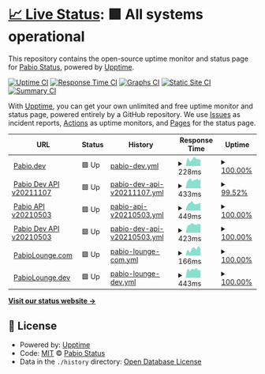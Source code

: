# [📈 Live Status](https://staging.pabiostatus.com): <!--live status--> **🟩 All systems operational**

This repository contains the open-source uptime monitor and status page for [Pabio Status](https://pabiostatus.com), powered by [Upptime](https://github.com/upptime/upptime).

[![Uptime CI](https://github.com/pabio-status/staging/workflows/Uptime%20CI/badge.svg)](https://github.com/pabio-status/staging/actions?query=workflow%3A%22Uptime+CI%22)
[![Response Time CI](https://github.com/pabio-status/staging/workflows/Response%20Time%20CI/badge.svg)](https://github.com/pabio-status/staging/actions?query=workflow%3A%22Response+Time+CI%22)
[![Graphs CI](https://github.com/pabio-status/staging/workflows/Graphs%20CI/badge.svg)](https://github.com/pabio-status/staging/actions?query=workflow%3A%22Graphs+CI%22)
[![Static Site CI](https://github.com/pabio-status/staging/workflows/Static%20Site%20CI/badge.svg)](https://github.com/pabio-status/staging/actions?query=workflow%3A%22Static+Site+CI%22)
[![Summary CI](https://github.com/pabio-status/staging/workflows/Summary%20CI/badge.svg)](https://github.com/pabio-status/staging/actions?query=workflow%3A%22Summary+CI%22)

With [Upptime](https://upptime.js.org), you can get your own unlimited and free uptime monitor and status page, powered entirely by a GitHub repository. We use [Issues](https://github.com/pabio-status/staging/issues) as incident reports, [Actions](https://github.com/pabio-status/staging/actions) as uptime monitors, and [Pages](https://staging.pabiostatus.com) for the status page.

<!--start: status pages-->
<!-- This summary is generated by Upptime (https://github.com/upptime/upptime) -->
<!-- Do not edit this manually, your changes will be overwritten -->
<!-- prettier-ignore -->
| URL | Status | History | Response Time | Uptime |
| --- | ------ | ------- | ------------- | ------ |
| <img alt="" src="https://favicons.githubusercontent.com/pabio.dev" height="13"> [Pabio.dev](https://pabio.dev) | 🟩 Up | [pabio-dev.yml](https://github.com/pabio-status/staging/commits/HEAD/history/pabio-dev.yml) | <details><summary><img alt="Response time graph" src="./graphs/pabio-dev/response-time-week.png" height="20"> 228ms</summary><br><a href="https://staging.pabiostatus.com/history/pabio-dev"><img alt="Response time 300" src="https://img.shields.io/endpoint?url=https%3A%2F%2Fraw.githubusercontent.com%2Fpabio-status%2Fstaging%2FHEAD%2Fapi%2Fpabio-dev%2Fresponse-time.json"></a><br><a href="https://staging.pabiostatus.com/history/pabio-dev"><img alt="24-hour response time 202" src="https://img.shields.io/endpoint?url=https%3A%2F%2Fraw.githubusercontent.com%2Fpabio-status%2Fstaging%2FHEAD%2Fapi%2Fpabio-dev%2Fresponse-time-day.json"></a><br><a href="https://staging.pabiostatus.com/history/pabio-dev"><img alt="7-day response time 228" src="https://img.shields.io/endpoint?url=https%3A%2F%2Fraw.githubusercontent.com%2Fpabio-status%2Fstaging%2FHEAD%2Fapi%2Fpabio-dev%2Fresponse-time-week.json"></a><br><a href="https://staging.pabiostatus.com/history/pabio-dev"><img alt="30-day response time 409" src="https://img.shields.io/endpoint?url=https%3A%2F%2Fraw.githubusercontent.com%2Fpabio-status%2Fstaging%2FHEAD%2Fapi%2Fpabio-dev%2Fresponse-time-month.json"></a><br><a href="https://staging.pabiostatus.com/history/pabio-dev"><img alt="1-year response time 300" src="https://img.shields.io/endpoint?url=https%3A%2F%2Fraw.githubusercontent.com%2Fpabio-status%2Fstaging%2FHEAD%2Fapi%2Fpabio-dev%2Fresponse-time-year.json"></a></details> | <details><summary><a href="https://staging.pabiostatus.com/history/pabio-dev">100.00%</a></summary><a href="https://staging.pabiostatus.com/history/pabio-dev"><img alt="All-time uptime 100.00%" src="https://img.shields.io/endpoint?url=https%3A%2F%2Fraw.githubusercontent.com%2Fpabio-status%2Fstaging%2FHEAD%2Fapi%2Fpabio-dev%2Fuptime.json"></a><br><a href="https://staging.pabiostatus.com/history/pabio-dev"><img alt="24-hour uptime 100.00%" src="https://img.shields.io/endpoint?url=https%3A%2F%2Fraw.githubusercontent.com%2Fpabio-status%2Fstaging%2FHEAD%2Fapi%2Fpabio-dev%2Fuptime-day.json"></a><br><a href="https://staging.pabiostatus.com/history/pabio-dev"><img alt="7-day uptime 100.00%" src="https://img.shields.io/endpoint?url=https%3A%2F%2Fraw.githubusercontent.com%2Fpabio-status%2Fstaging%2FHEAD%2Fapi%2Fpabio-dev%2Fuptime-week.json"></a><br><a href="https://staging.pabiostatus.com/history/pabio-dev"><img alt="30-day uptime 100.00%" src="https://img.shields.io/endpoint?url=https%3A%2F%2Fraw.githubusercontent.com%2Fpabio-status%2Fstaging%2FHEAD%2Fapi%2Fpabio-dev%2Fuptime-month.json"></a><br><a href="https://staging.pabiostatus.com/history/pabio-dev"><img alt="1-year uptime 100.00%" src="https://img.shields.io/endpoint?url=https%3A%2F%2Fraw.githubusercontent.com%2Fpabio-status%2Fstaging%2FHEAD%2Fapi%2Fpabio-dev%2Fuptime-year.json"></a></details>
| <img alt="" src="https://favicons.githubusercontent.com/v20211107.pabioapi.dev" height="13"> [Pabio Dev API v20211107](https://v20211107.pabioapi.dev/health) | 🟩 Up | [pabio-dev-api-v20211107.yml](https://github.com/pabio-status/staging/commits/HEAD/history/pabio-dev-api-v20211107.yml) | <details><summary><img alt="Response time graph" src="./graphs/pabio-dev-api-v20211107/response-time-week.png" height="20"> 433ms</summary><br><a href="https://staging.pabiostatus.com/history/pabio-dev-api-v20211107"><img alt="Response time 431" src="https://img.shields.io/endpoint?url=https%3A%2F%2Fraw.githubusercontent.com%2Fpabio-status%2Fstaging%2FHEAD%2Fapi%2Fpabio-dev-api-v20211107%2Fresponse-time.json"></a><br><a href="https://staging.pabiostatus.com/history/pabio-dev-api-v20211107"><img alt="24-hour response time 470" src="https://img.shields.io/endpoint?url=https%3A%2F%2Fraw.githubusercontent.com%2Fpabio-status%2Fstaging%2FHEAD%2Fapi%2Fpabio-dev-api-v20211107%2Fresponse-time-day.json"></a><br><a href="https://staging.pabiostatus.com/history/pabio-dev-api-v20211107"><img alt="7-day response time 433" src="https://img.shields.io/endpoint?url=https%3A%2F%2Fraw.githubusercontent.com%2Fpabio-status%2Fstaging%2FHEAD%2Fapi%2Fpabio-dev-api-v20211107%2Fresponse-time-week.json"></a><br><a href="https://staging.pabiostatus.com/history/pabio-dev-api-v20211107"><img alt="30-day response time 436" src="https://img.shields.io/endpoint?url=https%3A%2F%2Fraw.githubusercontent.com%2Fpabio-status%2Fstaging%2FHEAD%2Fapi%2Fpabio-dev-api-v20211107%2Fresponse-time-month.json"></a><br><a href="https://staging.pabiostatus.com/history/pabio-dev-api-v20211107"><img alt="1-year response time 431" src="https://img.shields.io/endpoint?url=https%3A%2F%2Fraw.githubusercontent.com%2Fpabio-status%2Fstaging%2FHEAD%2Fapi%2Fpabio-dev-api-v20211107%2Fresponse-time-year.json"></a></details> | <details><summary><a href="https://staging.pabiostatus.com/history/pabio-dev-api-v20211107">99.52%</a></summary><a href="https://staging.pabiostatus.com/history/pabio-dev-api-v20211107"><img alt="All-time uptime 99.86%" src="https://img.shields.io/endpoint?url=https%3A%2F%2Fraw.githubusercontent.com%2Fpabio-status%2Fstaging%2FHEAD%2Fapi%2Fpabio-dev-api-v20211107%2Fuptime.json"></a><br><a href="https://staging.pabiostatus.com/history/pabio-dev-api-v20211107"><img alt="24-hour uptime 100.00%" src="https://img.shields.io/endpoint?url=https%3A%2F%2Fraw.githubusercontent.com%2Fpabio-status%2Fstaging%2FHEAD%2Fapi%2Fpabio-dev-api-v20211107%2Fuptime-day.json"></a><br><a href="https://staging.pabiostatus.com/history/pabio-dev-api-v20211107"><img alt="7-day uptime 99.52%" src="https://img.shields.io/endpoint?url=https%3A%2F%2Fraw.githubusercontent.com%2Fpabio-status%2Fstaging%2FHEAD%2Fapi%2Fpabio-dev-api-v20211107%2Fuptime-week.json"></a><br><a href="https://staging.pabiostatus.com/history/pabio-dev-api-v20211107"><img alt="30-day uptime 99.62%" src="https://img.shields.io/endpoint?url=https%3A%2F%2Fraw.githubusercontent.com%2Fpabio-status%2Fstaging%2FHEAD%2Fapi%2Fpabio-dev-api-v20211107%2Fuptime-month.json"></a><br><a href="https://staging.pabiostatus.com/history/pabio-dev-api-v20211107"><img alt="1-year uptime 99.86%" src="https://img.shields.io/endpoint?url=https%3A%2F%2Fraw.githubusercontent.com%2Fpabio-status%2Fstaging%2FHEAD%2Fapi%2Fpabio-dev-api-v20211107%2Fuptime-year.json"></a></details>
| <img alt="" src="https://favicons.githubusercontent.com/v20210503.pabioapi.com" height="13"> [Pabio API v20210503](https://v20210503.pabioapi.com/health) | 🟩 Up | [pabio-api-v20210503.yml](https://github.com/pabio-status/staging/commits/HEAD/history/pabio-api-v20210503.yml) | <details><summary><img alt="Response time graph" src="./graphs/pabio-api-v20210503/response-time-week.png" height="20"> 449ms</summary><br><a href="https://staging.pabiostatus.com/history/pabio-api-v20210503"><img alt="Response time 424" src="https://img.shields.io/endpoint?url=https%3A%2F%2Fraw.githubusercontent.com%2Fpabio-status%2Fstaging%2FHEAD%2Fapi%2Fpabio-api-v20210503%2Fresponse-time.json"></a><br><a href="https://staging.pabiostatus.com/history/pabio-api-v20210503"><img alt="24-hour response time 480" src="https://img.shields.io/endpoint?url=https%3A%2F%2Fraw.githubusercontent.com%2Fpabio-status%2Fstaging%2FHEAD%2Fapi%2Fpabio-api-v20210503%2Fresponse-time-day.json"></a><br><a href="https://staging.pabiostatus.com/history/pabio-api-v20210503"><img alt="7-day response time 449" src="https://img.shields.io/endpoint?url=https%3A%2F%2Fraw.githubusercontent.com%2Fpabio-status%2Fstaging%2FHEAD%2Fapi%2Fpabio-api-v20210503%2Fresponse-time-week.json"></a><br><a href="https://staging.pabiostatus.com/history/pabio-api-v20210503"><img alt="30-day response time 455" src="https://img.shields.io/endpoint?url=https%3A%2F%2Fraw.githubusercontent.com%2Fpabio-status%2Fstaging%2FHEAD%2Fapi%2Fpabio-api-v20210503%2Fresponse-time-month.json"></a><br><a href="https://staging.pabiostatus.com/history/pabio-api-v20210503"><img alt="1-year response time 424" src="https://img.shields.io/endpoint?url=https%3A%2F%2Fraw.githubusercontent.com%2Fpabio-status%2Fstaging%2FHEAD%2Fapi%2Fpabio-api-v20210503%2Fresponse-time-year.json"></a></details> | <details><summary><a href="https://staging.pabiostatus.com/history/pabio-api-v20210503">100.00%</a></summary><a href="https://staging.pabiostatus.com/history/pabio-api-v20210503"><img alt="All-time uptime 100.00%" src="https://img.shields.io/endpoint?url=https%3A%2F%2Fraw.githubusercontent.com%2Fpabio-status%2Fstaging%2FHEAD%2Fapi%2Fpabio-api-v20210503%2Fuptime.json"></a><br><a href="https://staging.pabiostatus.com/history/pabio-api-v20210503"><img alt="24-hour uptime 100.00%" src="https://img.shields.io/endpoint?url=https%3A%2F%2Fraw.githubusercontent.com%2Fpabio-status%2Fstaging%2FHEAD%2Fapi%2Fpabio-api-v20210503%2Fuptime-day.json"></a><br><a href="https://staging.pabiostatus.com/history/pabio-api-v20210503"><img alt="7-day uptime 100.00%" src="https://img.shields.io/endpoint?url=https%3A%2F%2Fraw.githubusercontent.com%2Fpabio-status%2Fstaging%2FHEAD%2Fapi%2Fpabio-api-v20210503%2Fuptime-week.json"></a><br><a href="https://staging.pabiostatus.com/history/pabio-api-v20210503"><img alt="30-day uptime 100.00%" src="https://img.shields.io/endpoint?url=https%3A%2F%2Fraw.githubusercontent.com%2Fpabio-status%2Fstaging%2FHEAD%2Fapi%2Fpabio-api-v20210503%2Fuptime-month.json"></a><br><a href="https://staging.pabiostatus.com/history/pabio-api-v20210503"><img alt="1-year uptime 100.00%" src="https://img.shields.io/endpoint?url=https%3A%2F%2Fraw.githubusercontent.com%2Fpabio-status%2Fstaging%2FHEAD%2Fapi%2Fpabio-api-v20210503%2Fuptime-year.json"></a></details>
| <img alt="" src="https://favicons.githubusercontent.com/v20210503.pabioapi.dev" height="13"> [Pabio Dev API v20210503](https://v20210503.pabioapi.dev/health) | 🟩 Up | [pabio-dev-api-v20210503.yml](https://github.com/pabio-status/staging/commits/HEAD/history/pabio-dev-api-v20210503.yml) | <details><summary><img alt="Response time graph" src="./graphs/pabio-dev-api-v20210503/response-time-week.png" height="20"> 423ms</summary><br><a href="https://staging.pabiostatus.com/history/pabio-dev-api-v20210503"><img alt="Response time 416" src="https://img.shields.io/endpoint?url=https%3A%2F%2Fraw.githubusercontent.com%2Fpabio-status%2Fstaging%2FHEAD%2Fapi%2Fpabio-dev-api-v20210503%2Fresponse-time.json"></a><br><a href="https://staging.pabiostatus.com/history/pabio-dev-api-v20210503"><img alt="24-hour response time 398" src="https://img.shields.io/endpoint?url=https%3A%2F%2Fraw.githubusercontent.com%2Fpabio-status%2Fstaging%2FHEAD%2Fapi%2Fpabio-dev-api-v20210503%2Fresponse-time-day.json"></a><br><a href="https://staging.pabiostatus.com/history/pabio-dev-api-v20210503"><img alt="7-day response time 423" src="https://img.shields.io/endpoint?url=https%3A%2F%2Fraw.githubusercontent.com%2Fpabio-status%2Fstaging%2FHEAD%2Fapi%2Fpabio-dev-api-v20210503%2Fresponse-time-week.json"></a><br><a href="https://staging.pabiostatus.com/history/pabio-dev-api-v20210503"><img alt="30-day response time 429" src="https://img.shields.io/endpoint?url=https%3A%2F%2Fraw.githubusercontent.com%2Fpabio-status%2Fstaging%2FHEAD%2Fapi%2Fpabio-dev-api-v20210503%2Fresponse-time-month.json"></a><br><a href="https://staging.pabiostatus.com/history/pabio-dev-api-v20210503"><img alt="1-year response time 416" src="https://img.shields.io/endpoint?url=https%3A%2F%2Fraw.githubusercontent.com%2Fpabio-status%2Fstaging%2FHEAD%2Fapi%2Fpabio-dev-api-v20210503%2Fresponse-time-year.json"></a></details> | <details><summary><a href="https://staging.pabiostatus.com/history/pabio-dev-api-v20210503">100.00%</a></summary><a href="https://staging.pabiostatus.com/history/pabio-dev-api-v20210503"><img alt="All-time uptime 100.00%" src="https://img.shields.io/endpoint?url=https%3A%2F%2Fraw.githubusercontent.com%2Fpabio-status%2Fstaging%2FHEAD%2Fapi%2Fpabio-dev-api-v20210503%2Fuptime.json"></a><br><a href="https://staging.pabiostatus.com/history/pabio-dev-api-v20210503"><img alt="24-hour uptime 100.00%" src="https://img.shields.io/endpoint?url=https%3A%2F%2Fraw.githubusercontent.com%2Fpabio-status%2Fstaging%2FHEAD%2Fapi%2Fpabio-dev-api-v20210503%2Fuptime-day.json"></a><br><a href="https://staging.pabiostatus.com/history/pabio-dev-api-v20210503"><img alt="7-day uptime 100.00%" src="https://img.shields.io/endpoint?url=https%3A%2F%2Fraw.githubusercontent.com%2Fpabio-status%2Fstaging%2FHEAD%2Fapi%2Fpabio-dev-api-v20210503%2Fuptime-week.json"></a><br><a href="https://staging.pabiostatus.com/history/pabio-dev-api-v20210503"><img alt="30-day uptime 100.00%" src="https://img.shields.io/endpoint?url=https%3A%2F%2Fraw.githubusercontent.com%2Fpabio-status%2Fstaging%2FHEAD%2Fapi%2Fpabio-dev-api-v20210503%2Fuptime-month.json"></a><br><a href="https://staging.pabiostatus.com/history/pabio-dev-api-v20210503"><img alt="1-year uptime 100.00%" src="https://img.shields.io/endpoint?url=https%3A%2F%2Fraw.githubusercontent.com%2Fpabio-status%2Fstaging%2FHEAD%2Fapi%2Fpabio-dev-api-v20210503%2Fuptime-year.json"></a></details>
| <img alt="" src="https://favicons.githubusercontent.com/pabiolounge.com" height="13"> [PabioLounge.com](https://pabiolounge.com) | 🟩 Up | [pabio-lounge-com.yml](https://github.com/pabio-status/staging/commits/HEAD/history/pabio-lounge-com.yml) | <details><summary><img alt="Response time graph" src="./graphs/pabio-lounge-com/response-time-week.png" height="20"> 166ms</summary><br><a href="https://staging.pabiostatus.com/history/pabio-lounge-com"><img alt="Response time 194" src="https://img.shields.io/endpoint?url=https%3A%2F%2Fraw.githubusercontent.com%2Fpabio-status%2Fstaging%2FHEAD%2Fapi%2Fpabio-lounge-com%2Fresponse-time.json"></a><br><a href="https://staging.pabiostatus.com/history/pabio-lounge-com"><img alt="24-hour response time 174" src="https://img.shields.io/endpoint?url=https%3A%2F%2Fraw.githubusercontent.com%2Fpabio-status%2Fstaging%2FHEAD%2Fapi%2Fpabio-lounge-com%2Fresponse-time-day.json"></a><br><a href="https://staging.pabiostatus.com/history/pabio-lounge-com"><img alt="7-day response time 166" src="https://img.shields.io/endpoint?url=https%3A%2F%2Fraw.githubusercontent.com%2Fpabio-status%2Fstaging%2FHEAD%2Fapi%2Fpabio-lounge-com%2Fresponse-time-week.json"></a><br><a href="https://staging.pabiostatus.com/history/pabio-lounge-com"><img alt="30-day response time 150" src="https://img.shields.io/endpoint?url=https%3A%2F%2Fraw.githubusercontent.com%2Fpabio-status%2Fstaging%2FHEAD%2Fapi%2Fpabio-lounge-com%2Fresponse-time-month.json"></a><br><a href="https://staging.pabiostatus.com/history/pabio-lounge-com"><img alt="1-year response time 194" src="https://img.shields.io/endpoint?url=https%3A%2F%2Fraw.githubusercontent.com%2Fpabio-status%2Fstaging%2FHEAD%2Fapi%2Fpabio-lounge-com%2Fresponse-time-year.json"></a></details> | <details><summary><a href="https://staging.pabiostatus.com/history/pabio-lounge-com">100.00%</a></summary><a href="https://staging.pabiostatus.com/history/pabio-lounge-com"><img alt="All-time uptime 99.99%" src="https://img.shields.io/endpoint?url=https%3A%2F%2Fraw.githubusercontent.com%2Fpabio-status%2Fstaging%2FHEAD%2Fapi%2Fpabio-lounge-com%2Fuptime.json"></a><br><a href="https://staging.pabiostatus.com/history/pabio-lounge-com"><img alt="24-hour uptime 100.00%" src="https://img.shields.io/endpoint?url=https%3A%2F%2Fraw.githubusercontent.com%2Fpabio-status%2Fstaging%2FHEAD%2Fapi%2Fpabio-lounge-com%2Fuptime-day.json"></a><br><a href="https://staging.pabiostatus.com/history/pabio-lounge-com"><img alt="7-day uptime 100.00%" src="https://img.shields.io/endpoint?url=https%3A%2F%2Fraw.githubusercontent.com%2Fpabio-status%2Fstaging%2FHEAD%2Fapi%2Fpabio-lounge-com%2Fuptime-week.json"></a><br><a href="https://staging.pabiostatus.com/history/pabio-lounge-com"><img alt="30-day uptime 99.94%" src="https://img.shields.io/endpoint?url=https%3A%2F%2Fraw.githubusercontent.com%2Fpabio-status%2Fstaging%2FHEAD%2Fapi%2Fpabio-lounge-com%2Fuptime-month.json"></a><br><a href="https://staging.pabiostatus.com/history/pabio-lounge-com"><img alt="1-year uptime 99.99%" src="https://img.shields.io/endpoint?url=https%3A%2F%2Fraw.githubusercontent.com%2Fpabio-status%2Fstaging%2FHEAD%2Fapi%2Fpabio-lounge-com%2Fuptime-year.json"></a></details>
| <img alt="" src="https://favicons.githubusercontent.com/pabiolounge.dev" height="13"> [PabioLounge.dev](https://pabiolounge.dev) | 🟩 Up | [pabio-lounge-dev.yml](https://github.com/pabio-status/staging/commits/HEAD/history/pabio-lounge-dev.yml) | <details><summary><img alt="Response time graph" src="./graphs/pabio-lounge-dev/response-time-week.png" height="20"> 443ms</summary><br><a href="https://staging.pabiostatus.com/history/pabio-lounge-dev"><img alt="Response time 369" src="https://img.shields.io/endpoint?url=https%3A%2F%2Fraw.githubusercontent.com%2Fpabio-status%2Fstaging%2FHEAD%2Fapi%2Fpabio-lounge-dev%2Fresponse-time.json"></a><br><a href="https://staging.pabiostatus.com/history/pabio-lounge-dev"><img alt="24-hour response time 1653" src="https://img.shields.io/endpoint?url=https%3A%2F%2Fraw.githubusercontent.com%2Fpabio-status%2Fstaging%2FHEAD%2Fapi%2Fpabio-lounge-dev%2Fresponse-time-day.json"></a><br><a href="https://staging.pabiostatus.com/history/pabio-lounge-dev"><img alt="7-day response time 443" src="https://img.shields.io/endpoint?url=https%3A%2F%2Fraw.githubusercontent.com%2Fpabio-status%2Fstaging%2FHEAD%2Fapi%2Fpabio-lounge-dev%2Fresponse-time-week.json"></a><br><a href="https://staging.pabiostatus.com/history/pabio-lounge-dev"><img alt="30-day response time 1133" src="https://img.shields.io/endpoint?url=https%3A%2F%2Fraw.githubusercontent.com%2Fpabio-status%2Fstaging%2FHEAD%2Fapi%2Fpabio-lounge-dev%2Fresponse-time-month.json"></a><br><a href="https://staging.pabiostatus.com/history/pabio-lounge-dev"><img alt="1-year response time 369" src="https://img.shields.io/endpoint?url=https%3A%2F%2Fraw.githubusercontent.com%2Fpabio-status%2Fstaging%2FHEAD%2Fapi%2Fpabio-lounge-dev%2Fresponse-time-year.json"></a></details> | <details><summary><a href="https://staging.pabiostatus.com/history/pabio-lounge-dev">100.00%</a></summary><a href="https://staging.pabiostatus.com/history/pabio-lounge-dev"><img alt="All-time uptime 99.97%" src="https://img.shields.io/endpoint?url=https%3A%2F%2Fraw.githubusercontent.com%2Fpabio-status%2Fstaging%2FHEAD%2Fapi%2Fpabio-lounge-dev%2Fuptime.json"></a><br><a href="https://staging.pabiostatus.com/history/pabio-lounge-dev"><img alt="24-hour uptime 100.00%" src="https://img.shields.io/endpoint?url=https%3A%2F%2Fraw.githubusercontent.com%2Fpabio-status%2Fstaging%2FHEAD%2Fapi%2Fpabio-lounge-dev%2Fuptime-day.json"></a><br><a href="https://staging.pabiostatus.com/history/pabio-lounge-dev"><img alt="7-day uptime 100.00%" src="https://img.shields.io/endpoint?url=https%3A%2F%2Fraw.githubusercontent.com%2Fpabio-status%2Fstaging%2FHEAD%2Fapi%2Fpabio-lounge-dev%2Fuptime-week.json"></a><br><a href="https://staging.pabiostatus.com/history/pabio-lounge-dev"><img alt="30-day uptime 99.81%" src="https://img.shields.io/endpoint?url=https%3A%2F%2Fraw.githubusercontent.com%2Fpabio-status%2Fstaging%2FHEAD%2Fapi%2Fpabio-lounge-dev%2Fuptime-month.json"></a><br><a href="https://staging.pabiostatus.com/history/pabio-lounge-dev"><img alt="1-year uptime 99.97%" src="https://img.shields.io/endpoint?url=https%3A%2F%2Fraw.githubusercontent.com%2Fpabio-status%2Fstaging%2FHEAD%2Fapi%2Fpabio-lounge-dev%2Fuptime-year.json"></a></details>

<!--end: status pages-->

[**Visit our status website →**](https://staging.pabiostatus.com)

## 📄 License

- Powered by: [Upptime](https://github.com/upptime/upptime)
- Code: [MIT](./LICENSE) © [Pabio Status](https://pabiostatus.com)
- Data in the `./history` directory: [Open Database License](https://opendatacommons.org/licenses/odbl/1-0/)
